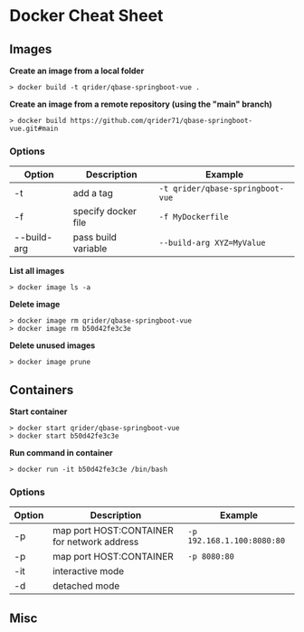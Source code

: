 # Docker Cheat Sheet

## Images

__Create an image from a local folder__
```
> docker build -t qrider/qbase-springboot-vue .
```

__Create an image from a remote repository (using the "main" branch)__
```
> docker build https://github.com/qrider71/qbase-springboot-vue.git#main
```

### Options

|Option      | Description         | Example |
|----------- | ------------------- | -------------------------------------|
|-t          |add a tag            | ```-t qrider/qbase-springboot-vue``` |
|-f          |specify docker file  | ```-f MyDockerfile```                |
|--build-arg | pass build variable | ```--build-arg XYZ=MyValue```        |

__List all images__
```
> docker image ls -a
```

__Delete image__
```
> docker image rm qrider/qbase-springboot-vue
> docker image rm b50d42fe3c3e
```

__Delete unused images__
```
> docker image prune
```

## Containers

__Start container__
```
> docker start qrider/qbase-springboot-vue
> docker start b50d42fe3c3e
```

__Run command in container__
```
> docker run -it b50d42fe3c3e /bin/bash
```

### Options

|Option      | Description            | Example |
|----------- | ---------------------- | -------------------------------|
|-p          |map port HOST:CONTAINER for network address| ```-p 192.168.1.100:8080:80``` |
|-p          |map port HOST:CONTAINER | ```-p 8080:80```               |
|-it         |interactive mode        | |
|-d          |detached mode           | |


## Misc






